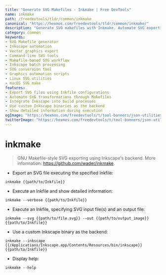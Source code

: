 ```yaml
---
title: "Generate SVG Makefiles - Inkmake | Free DevTools"
name: inkmake
path: /freedevtools/tldr/common/inkmake
canonical: "https://hexmos.com/freedevtools/tldr/common/inkmake/"
description: "Generate SVG makefiles with Inkmake. Automate SVG exporting and transformations using Inkscape's backend. Free online tool, no registration required."
category: common
keywords:
- SVG Makefile generator
- Inkscape automation
- Vector graphics export
- Command-line SVG tools
- Makefile-based SVG workflow
- Inkscape batch processing
- SVG conversion tool
- Graphics automation scripts
- Linux SVG utilities
- macOS SVG make
features:
- Export SVG files using Inkfile configurations
- Automate SVG transformations through Makefiles
- Integrate Inkscape into build processes
- Use custom Inkscape binaries as the backend
- Show detailed information during execution
ogImage: "https://hexmos.com/freedevtools/t/tool-banners/json-utilities-banner.png"
twitterImage: "https://hexmos.com/freedevtools/t/tool-banners/json-utilities-banner.png"
---
```


# inkmake

> GNU Makefile-style SVG exporting using Inkscape's backend.
> More information: <https://github.com/wader/inkmake>.

- Export an SVG file executing the specified Inkfile:

`inkmake {{path/to/Inkfile}}`

- Execute an Inkfile and show detailed information:

`inkmake --verbose {{path/to/Inkfile}}`

- Execute an Inkfile, specifying SVG input file(s) and an output file:

`inkmake --svg {{path/to/file.svg}} --out {{path/to/output_image}} {{path/to/Inkfile}}`

- Use a custom Inkscape binary as the backend:

`inkmake --inkscape {{/Applications/Inkscape.app/Contents/Resources/bin/inkscape}} {{path/to/Inkfile}}`

- Display help:

`inkmake --help`

